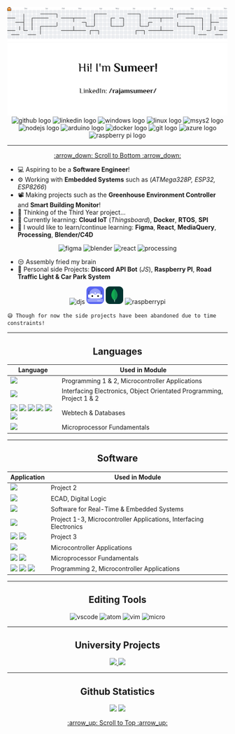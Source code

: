 <picture>
  <source media="(prefers-color-scheme: dark)" srcset="https://raw.githubusercontent.com/rajamsumeer/rajamsumeer/output/pacman-contribution-graph-dark.svg">
  <source media="(prefers-color-scheme: light)" srcset="https://raw.githubusercontent.com/rajamsumeer/rajamsumeer/output/pacman-contribution-graph.svg">
  <img alt="pacman contribution graph" src="https://raw.githubusercontent.com/rajamsumeer/rajamsumeer/output/pacman-contribution-graph.svg">
</picture>

 <div align="centre" id="intro">
<img src="https://github.com/rajamsumeer/rajamsumeer/blob/main/githubresources/readmeRMS.gif" height="auto" alt="textintro">
</div>

<div align="center">
  <img src="https://img.shields.io/badge/github-%23121011.svg?style=for-the-badge&logo=github&logoColor=white" height="25" alt="github logo"/>
  <img src="https://img.shields.io/static/v1?message=LinkedIn&logo=linkedin&label=&color=0077B5&logoColor=white&labelColor=&style=for-the-badge" height="25" alt="linkedin logo"/>
  <img src="https://img.shields.io/badge/Windows-0078D6?style=for-the-badge&logo=windows&logoColor=white" height="25" alt="windows logo"/>
  <img src="https://img.shields.io/badge/Debian-D70A53?style=for-the-badge&logo=debian&logoColor=white" height="25" alt="linux logo"/>
  <img src="https://img.shields.io/badge/MSYS2-00AEEF?style=for-the-badge&logo=msys2&logoColor=white" height="25" alt="msys2 logo"/>
</div>

<div align="center">
<img src="https://img.shields.io/badge/node.js-6DA55F?style=for-the-badge&logo=node.js&logoColor=white" height="25" alt="nodejs logo"/>
<img src="https://img.shields.io/badge/-Arduino-00979D?style=for-the-badge&logo=Arduino&logoColor=white" height="25" alt="arduino logo"/>
<img src="https://img.shields.io/badge/docker-%230db7ed.svg?style=for-the-badge&logo=docker&logoColor=white" height="25" alt="docker logo"/>
<img src="https://img.shields.io/badge/git-%23F05033.svg?style=for-the-badge&logo=git&logoColor=white" height="25" alt="git logo"/>
<img src="https://img.shields.io/badge/Microsoft-Azure-0078D6.svg?style=for-the-badge&logo=microsoft&logoColor=white" height="25" alt="azure logo"/>
<img src="https://img.shields.io/badge/-Raspberry_Pi-C51A4A?style=for-the-badge&logo=Raspberry-Pi" height="25" alt="raspberry pi logo"/>
</div>

---------------------------

<a name="top"></a>
<p align="center">
  <a href="#bottom">:arrow_down: Scroll to Bottom :arrow_down:</a>
</p>

- 💻 Aspiring to be a **Software Engineer**!
- ⚙️ Working with **Embedded Systems** such as (_ATMega328P, ESP32, ESP8266_)
- 📽️ Making projects such as the **Greenhouse Environment Controller** and **Smart Building Monitor**!
- 💭 Thinking of the Third Year project...
- 🤔 Currently learning: **Cloud IoT** (_Thingsboard_), **Docker**, **RTOS**, **SPI**
- 💯 I would like to learn/continue learning: **Figma**, **React**, **MediaQuery**, **Processing**, **Blender/C4D**
<p align="center">
<img src="https://cdn.jsdelivr.net/gh/devicons/devicon@latest/icons/figma/figma-original.svg" alt="figma" width="40" height="40"/>
<img src="https://cdn.jsdelivr.net/gh/devicons/devicon@latest/icons/blender/blender-original.svg" alt="blender" width="40" height="40"/>
<img src="https://cdn.jsdelivr.net/gh/devicons/devicon@latest/icons/react/react-original.svg" alt="react" width="40" height="40"/>
<img src="https://cdn.jsdelivr.net/gh/devicons/devicon@latest/icons/processing/processing-original.svg" alt="processing" width="40" height="40"/>
</p>

- 😒 Assembly fried my brain
- 🦾 Personal side Projects: **Discord API Bot** (_JS_), **Raspberry PI**, **Road Traffic Light & Car Park System**
<p align="center">
<img src="https://cdn.jsdelivr.net/gh/devicons/devicon@latest/icons/discordjs/discordjs-original.svg" alt="djs" width="40" height="40"/>
<img src="https://github.com/tandpfun/skill-icons/raw/main/icons/DiscordBots.svg" alt="dsbot" width="40" height="40"/>
<img src="https://github.com/tandpfun/skill-icons/raw/main/icons/MongoDB.svg" alt="mongodb" width="40" height="40"/>
<img src="https://cdn.jsdelivr.net/gh/devicons/devicon@latest/icons/raspberrypi/raspberrypi-original.svg" alt="raspberrypi" width="40" height="40"/>
</p>

`😅 Though for now the side projects have been abandoned due to time constraints!`

---------------------------

<h2 align="center">Languages</h2>

<div align="center">

| Language | Used in Module |
|----------|---------|
| <img src="https://upload.wikimedia.org/wikipedia/commons/thumb/1/18/C_Programming_Language.svg/1086px-C_Programming_Language.svg.png" width="40"/> | Programming 1 & 2, Microcontroller Applications |
| <img src="https://cdn.jsdelivr.net/gh/devicons/devicon/icons/cplusplus/cplusplus-original.svg" width="40"/> | Interfacing Electronics, Object Orientated Programming, Project 1 & 2 |
| <img src="https://cdn.jsdelivr.net/gh/devicons/devicon/icons/javascript/javascript-original.svg" width="40"/> <img src="https://cdn.jsdelivr.net/gh/devicons/devicon/icons/html5/html5-original.svg" width="40"/> <img src="https://cdn.jsdelivr.net/gh/devicons/devicon/icons/css3/css3-original.svg" width="40"/> <img src="https://cdn.jsdelivr.net/gh/devicons/devicon@latest/icons/json/json-plain.svg" width="40"/> <img src="https://cdn.jsdelivr.net/gh/devicons/devicon@latest/icons/jquery/jquery-plain-wordmark.svg" width="40"/> <img src="https://cdn.jsdelivr.net/gh/devicons/devicon@latest/icons/azuresqldatabase/azuresqldatabase-original.svg" width="40"/> | Webtech & Databases |
| <img src="https://img.icons8.com/?size=1200&id=mldPmcCMMrFh&format=png" width="40"/> | Microprocessor Fundamentals |

</div>

---------------------------

<h2 align="center">Software</h2>

<div align="center">

| Application | Used in Module |
|----------|----------------|
| <img src="https://fabacademy.org/2018/docs/FabAcademy-Tutorials/week6_electronic_design/eagle_english/logo.png" width="40"/> | Project 2 |
| <img src="https://digilent.com/blog/wp-content/uploads/2015/01/184_multisim_app_icon_ill.png" width="40"/> | ECAD, Digital Logic |
| <img src="https://encrypted-tbn0.gstatic.com/images?q=tbn:ANd9GcQkevwW4VzYDg0402ic61rMWaq4whtCeNBJcQ&s" width="40"/> | Software for Real-Time & Embedded Systems |
| <img src="https://cdn.jsdelivr.net/gh/devicons/devicon@latest/icons/arduino/arduino-original-wordmark.svg" width="40"/> | Project 1-3, Microcontroller Applications, Interfacing Electronics |
| <img src="https://mqtt-explorer.com/icon.png" width="40"/> <img src="https://cdn.jsdelivr.net/gh/devicons/devicon@latest/icons/docker/docker-original-wordmark.svg" width="40"/> | Project 3 |
| <img src="https://user-images.githubusercontent.com/61167054/76780241-73d9f380-678b-11ea-8efd-dfa14e7aac1b.png" width="40"/> | Microcontroller Applications |
| <img src="https://dashboard.snapcraft.io/site_media/appmedia/2023/03/logisim-icon-512.png" width="40"/> <img src="https://www.it.unlv.edu/sites/default/files/styles/250_width/public/sites/default/files/assets/software/logos/atmel_studio.png?itok=bO_6oTM6" width="40"/> | Microprocessor Fundamentals |
| <img src="https://upload.wikimedia.org/wikipedia/commons/thumb/a/ae/Github-desktop-logo-symbol.svg/2048px-Github-desktop-logo-symbol.svg.png" width="40"/> <img src="https://cdn.jsdelivr.net/gh/devicons/devicon@latest/icons/git/git-original-wordmark.svg" width="40"/> <img src="https://avatars.githubusercontent.com/u/6759993?s=280&v=4" width="40"/> | Programming 2, Microcontroller Applications |

</div>

---------------------------

<h2 align="center">Editing Tools</h2>

<p align="center">
<img src="https://cdn.jsdelivr.net/gh/devicons/devicon/icons/vscode/vscode-original.svg" alt="vscode" width="40" height="40"/>
<img src="https://cdn.jsdelivr.net/gh/devicons/devicon@latest/icons/atom/atom-original.svg" alt="atom" width="40" height="40"/>
<img src="https://cdn.jsdelivr.net/gh/devicons/devicon@latest/icons/vim/vim-original.svg" alt="vim" width="40" height="40"/>
<img src="https://dl.flathub.org/media/io/github/zyedidia.micro/78d9e73ed7422eb510bb4cdb152bba5e/icons/128x128@2/io.github.zyedidia.micro.png" alt="micro" width="auto" height="40"/>
</p>

---------------------------

<h2 align="center">University Projects</h2> 

<p align="center">
  <a href="https://github.com/rajamsumeer/Project_2ndYear">
    <img src="https://github-readme-stats.vercel.app/api/pin/?username=rajamsumeer&repo=Project_2ndYear&theme=transparent" />
  </a>
  <a href="https://github.com/rajamsumeer/Webtech_Databases-2ndYear">
    <img src="https://github-readme-stats.vercel.app/api/pin/?username=rajamsumeer&repo=Webtech_Databases-2ndYear&theme=tokyonight" />
  </a>
</p>

---------------------------

<h2 align="center">Github Statistics</h2>
<p align="center">
  <img src="https://github-readme-stats.vercel.app/api?username=rajamsumeer&show_icons=true&theme=transparent&hide=prs,issues" />
  <img src="https://github-readme-stats.vercel.app/api/top-langs/?username=rajamsumeer&layout=compact&theme=tokyonight" />
</p>

<p align="center">
  <a href="#top">:arrow_up: Scroll to Top :arrow_up:</a>
</p>
<a name="bottom"></a>
